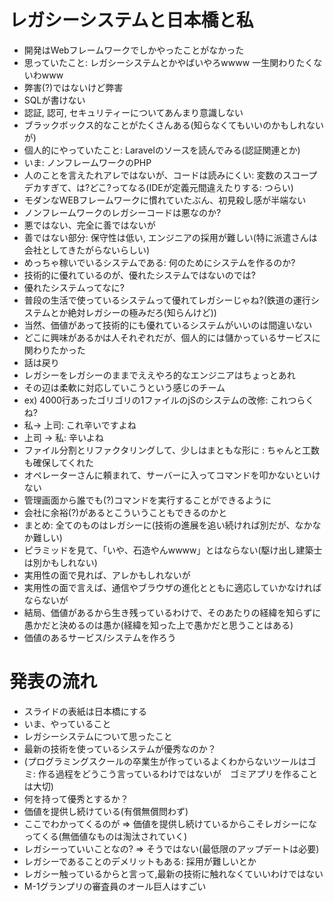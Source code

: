 # レガシーシステムと日本橋と私

* 開発はWebフレームワークでしかやったことがなかった
* 思っていたこと: レガシーシステムとかやばいやろwwww 一生関わりたくないわwww
* 弊害(?)ではないけど弊害
* SQLが書けない
* 認証, 認可, セキュリティーについてあんまり意識しない
* ブラックボックス的なことがたくさんある(知らなくてもいいのかもしれないが)
* 個人的にやっていたこと: Laravelのソースを読んでみる(認証関連とか)
* いま: ノンフレームワークのPHP
* 人のことを言えたれアレではないが、コードは読みにくい: 変数のスコープデカすぎて、は?どこ?ってなる(IDEが定義元間違えたりする: つらい)
* モダンなWEBフレームワークに慣れていたぶん、初見殺し感が半端ない
* ノンフレームワークのレガシーコードは悪なのか?
* 悪ではない、完全に善ではないが
* 善ではない部分: 保守性は低い, エンジニアの採用が難しい(特に派遣さんは会社としてきたがらないらしい)
* めっちゃ稼いでいるシステムである: 何のためにシステムを作るのか?
* 技術的に優れているのが、優れたシステムではないのでは?
* 優れたシステムってなに?
* 普段の生活で使っているシステムって優れてレガシーじゃね?(鉄道の運行システムとか絶対レガシーの極みだろ(知らんけど))
* 当然、価値があって技術的にも優れているシステムがいいのは間違いない
* どこに興味があるかは人それぞれだが、個人的には儲かっているサービスに関わりたかった
* 話は戻り
* レガシーをレガシーのままでええやろ的なエンジニアはちょっとあれ
* その辺は柔軟に対応していこうという感じのチーム
* ex) 4000行あったゴリゴリの1ファイルのjSのシステムの改修: これつらくね?
* 私-> 上司: これ辛いですよね
* 上司 -> 私: 辛いよね
* ファイル分割とリファクタリングして、少しはまともな形に : ちゃんと工数も確保してくれた
* オペレーターさんに頼まれて、サーバーに入ってコマンドを叩かないといけない
* 管理画面から誰でも(?)コマンドを実行することができるように
* 会社に余裕(?)があるとこういうこともできるのかと
* まとめ: 全てのものはレガシーに(技術の進展を追い続ければ別だが、なかなか難しい)
* ピラミッドを見て、「いや、石造やんwwww」とはならない(駆け出し建築士は別かもしれない)
* 実用性の面で見れば、アレかもしれないが
* 実用性の面で言えば、通信やブラウザの進化とともに適応していかなければならないが
* 結局、価値があるから生き残っているわけで、そのあたりの経緯を知らずに愚かだと決めるのは愚か(経緯を知った上で愚かだと思うことはある)
* 価値のあるサービス/システムを作ろう

# 発表の流れ
* スライドの表紙は日本橋にする
* いま、やっていること
* レガシーシステムについて思ったこと
* 最新の技術を使っているシステムが優秀なのか？
* (プログラミングスクールの卒業生が作っているよくわからないツールはゴミ: 作る過程をどうこう言っているわけではないが　ゴミアプリを作ることは大切)
* 何を持って優秀とするか？
* 価値を提供し続けている(有償無償問わず)
* ここでわかってくるのが => 価値を提供し続けているからこそレガシーになってくる(無価値なものは淘汰されていく)
* レガシーっていいことなの? => そうではない(最低限のアップデートは必要)
* レガシーであることのデメリットもある: 採用が難しいとか
* レガシー触っているからと言って,最新の技術に触れなくていいわけではない
* M-1グランプリの審査員のオール巨人はすごい